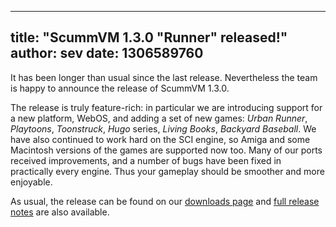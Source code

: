 
---
title: "ScummVM 1.3.0 \"Runner\" released!"
author: sev
date: 1306589760
---

It has been longer than usual since the last release. Nevertheless the team is happy to announce the release of ScummVM 1.3.0.

The release is truly feature-rich: in particular we are introducing support for a new platform, WebOS, and adding a set of new games: *Urban Runner*, *Playtoons*, *Toonstruck*, *Hugo* series, *Living Books*, *Backyard Baseball*. We have also continued to work hard on the SCI engine, so Amiga and some Macintosh versions of the games are supported now too. Many of our ports received improvements, and a number of bugs have been fixed in practically every engine. Thus your gameplay should be smoother and more enjoyable.

As usual, the release can be found on our [downloads page](/downloads/) and [full release notes](/frs/scummvm/1.3.0/ReleaseNotes) are also available.
